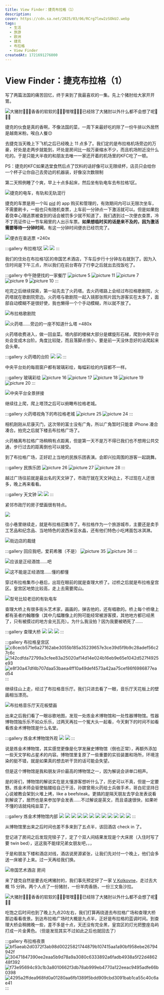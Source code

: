 ```yaml
---
title: View Finder：捷克布拉格（1）
description:
cover: https://cdn.sa.net/2025/03/06/RCrg7lew2zSOkUJ.webp
tags:
  - 生活
  - 旅游
  - 欧洲
  - 捷克
  - 布拉格
  - View Finder
createdAt: 1721691276000
---
```


# View Finder：捷克布拉格（1）

写了两篇法国的痛苦回忆，终于来到了我最喜欢的一集。先上个猪肘给大家开开胃。

![大猪肘🥰🥰🥰香香的软软的🥰🥰🥰嘿嘿🥰🥰🥰已经除了大猪肘以外什么都不会想了呢🥰🥰🥰](https://cdn.sa.net/2025/03/06/RCrg7lew2zSOkUJ.webp)

捷克的伙食是真的香啊，不像法国的菜，一周下来最好吃的除了一份牛排以外居然是越南米粉。唉白人餐😔

去捷克当天晚上下飞机之后已经晚上 11 点多了。我们定的是布拉格机场旁边的万豪，好处是走两步就能到，坏处是房间比一般万豪缩水不少，而且机场附近没什么吃的。于是只能大半夜的和朋友去唯一一家还开着的机场里的KFC吃了一顿。

PS：捷克的KFC如果选堂食然后点了饮料的话好像可以无限续杯，店员只会给你一个杯子让你自己去旁边的机器装，好像没次数限制

第二天照例睡了个爽，早上十点多起床，然后坐有轨电车去布拉格1区。

![捷克的电车，有轨和无轨混行](https://cdn.sa.net/2024/11/07/aQ5rvWMz3uVNpXf.webp)

捷克的车票是用一个叫 [pid](https://apps.apple.com/us/app/pid-l%C3%ADta%C4%8Dka/id983071129) 的 app 购买和管理的，有效期间内可以无限次坐车，不需要刷卡，一般也只有随机查票，上车前一分钟点一下激活就可以。但是如果抱着侥幸心理逃票被查到的话会被罚多少就不知道了，我们遇到过一次便衣查票，冷不丁亮证件让一节车厢里的人出示车票。**如果想临时买的话是来不及的，因为激活需要等待一分钟时间**，有这一分钟时间便衣已经罚完了。

![便衣在查逃票 =240x](https://cdn.sa.net/2024/11/11/8A3BzIPfJtLCQ51.webp)

:::gallery 布拉格1区
![](https://cdn.sa.net/2024/11/07/A6HFktZUdmRrfis.webp)
![](https://cdn.sa.net/2024/11/07/AuHdXf47Iej3Ww6.webp)
:::

我们的住处在布拉格1区的帝国艺术酒店，下车后步行十分钟左右就到了。因为入住时间是下午三点，所以我们在前台寄存了行李之后就出去找饭吃了。

:::gallery 中午随便找的一家餐厅
![picture 5](https://cdn.sa.net/2024/11/07/wpSlF6bguKYik75.webp)
![picture 11](https://cdn.sa.net/2024/11/07/FNHJnRstDaucryO.webp)
![picture 7](https://cdn.sa.net/2024/11/07/XwsM6hW9Q1Bgj5l.webp)
![picture 9](https://cdn.sa.net/2024/11/07/PBFA4mptvh1Kwiy.webp)
![picture 10](https://cdn.sa.net/2024/11/07/3ra5cjqeumUVHEP.webp)
:::

吃完之后继续探索，第一站先去了火药塔。去火药塔路上会经过布拉格歌剧院，火药塔就在歌剧院旁边。火药塔与歌剧院一起入镜那张照片因为游客实在太多了，面部自动模糊不是很好使，我也懒得一个个手动模糊，所以就不放了。

![布拉格歌剧院](https://cdn.sa.net/2024/11/07/MXOS5RtEKfd3Z7i.webp)

![火药塔……旁边的一座不知道什么塔 =480x](https://cdn.sa.net/2024/11/07/xoqVd9jpeEQwSTl.webp)

火药塔收费进入，做一回韭菜。塔内部的楼梯大部分是螺旋形石梯，爬到中央平台处会变成木台阶。角度比较陡，而且落脚点很小，要是前一天没休息好的话爬起来会头晕。

:::gallery 火药塔的台阶
![](https://cdn.sa.net/2024/11/07/1saDMIGyNFZiKXE.webp)
![](https://cdn.sa.net/2024/11/07/bdoSIRahqKlPFVQ.webp)
:::

中央平台处的每扇窗户都有玻璃彩绘，每幅彩绘的内容都不一样。

:::gallery 玻璃彩绘
![picture 16](https://cdn.sa.net/2024/11/07/P4rzO7myEVeiCfQ.webp)
![picture 17](https://cdn.sa.net/2024/11/07/DI9Mv8tJiszcg3W.webp)
![picture 18](https://cdn.sa.net/2024/11/07/rJMvq186StZdElc.webp)
![picture 19](https://cdn.sa.net/2024/11/07/9Jz3TOcCVSH458i.webp)
![picture 20](https://cdn.sa.net/2024/11/07/7upbKerMBOtGUT5.webp)
:::

![中央平台全景拼接](https://cdn.sa.net/2024/11/07/LWakAm6e7zXr9Cb.webp)

继续往上爬，爬上塔顶之后可以俯瞰布拉格老城。

:::gallery 火药塔视角下的布拉格老城
![picture 25](https://cdn.sa.net/2024/11/07/Xif1HpcnzSUAv5C.webp)
![picture 24](https://cdn.sa.net/2024/11/07/HUNs9hRFunpDiCQ.webp)
:::

相机刚刚从尼康灭门，这次带的富士没有广角，所以广角暂时只能拿 iPhone 凑合凑合。拍完之后就下楼去布拉格广场了。

火药桶离布拉格广场稍稍有点距离，但是第一天不是万不得已我们也不想用公共交通，步行过去的距离倒也可以接受。

到了布拉格广场，正好赶上当地的民族乐团表演。会即兴拉周围的游客一起跳舞。

:::gallery 民族乐团
![picture 26](https://cdn.sa.net/2024/11/07/XKN34rg5e6jaWZ2.webp)
![picture 27](https://cdn.sa.net/2024/11/07/AkbxS6LvFjNwm3I.webp)
![picture 28](https://cdn.sa.net/2024/11/07/yk6VEac2F73IreA.webp)
:::

越过广场往前就是最出名的天文钟了，市政厅就在天文钟边上，不过现在人还很多，晚上再来看看。

:::gallery 天文钟
![](https://cdn.sa.net/2024/11/07/cKdFtifEDQuXrok.webp)
![](https://cdn.sa.net/2024/11/08/Lco1wxGydtP27NX.webp)
:::

紧邻市政厅的房子壁画很有特点。

![](https://cdn.sa.net/2024/11/07/3qXZ1EG2VWMJl4e.webp)

往小巷里继续走，就是布拉格旧集市了。布拉格作为一个旅游城市，主要还是卖手工艺品和纪念品、当地特色的波西米亚水晶，还有他们特色小吃烤面包冰淇淋。

![街边店的裁缝](https://cdn.sa.net/2024/11/08/v9iOlbMUftdBC2P.jpg)

:::gallery 回应我吧，爱莉希雅（不是）
![picture 35](https://cdn.sa.net/2024/11/08/sC9ogXYZNBR1wpm.webp)
![picture 36](https://cdn.sa.net/2024/11/08/fjAF31VOrUTSZLe.webp)
:::

![应该是正经酒馆……吧](https://cdn.sa.net/2024/11/08/1MpN2Bz7qT94fAd.webp)

![这不能是正经酒馆……懂的都懂](https://cdn.sa.net/2024/11/08/ox9cMzEWqf1wIHV.webp)

穿过布拉格集市小巷后，出现在眼前的就是查理大桥了。过桥之后就是布拉格皇宫区。皇宫区地势比较高，走上去需要爬山。

![型号比较老旧的有轨电车](https://cdn.sa.net/2024/11/08/5qyioc7FJALTWbO.webp)

查理大桥上有很多街头艺术家，画画的，弹吉他的，还有唱歌的。桥上每个桥墩上都有圣者约翰雕像（其中几幅雕像上的狗可能经常被游客摸，其他地方都已经黑了，只有被摸过的地方金光瓦亮）。为什么我没拍？因为我要被晒死了……

:::gallery 查理大桥
![](https://cdn.sa.net/2024/11/08/WuLibICskp49BTS.webp)
![](https://cdn.sa.net/2024/11/08/iPyAvNTMftjrseF.webp)
![](https://cdn.sa.net/2024/11/08/sJMeZX9AgYzrxBu.webp)
:::

:::gallery 布拉格皇宫区
![c8cecb571e6a27162abe3055b185a35239657e3ce39d5f9b9c28adef56c27c6c](https://cdn.sa.net/2024/11/08/lHfmZdjbyvT1rcR.webp)
![142cdfda72799a3cfee83a25020af14d14e024b16eb9e65e1042d527f4925e93](https://cdn.sa.net/2024/11/08/KRrPDANmVIgEOd8.webp)
![e8f30a47df4b707daa53baea4ff10a49def4573a42aa75cef86f6986877ead54](https://cdn.sa.net/2024/11/08/yVwoJYXtz1eHMcC.webp)
:::

继续往山上走，经过了布拉格音乐厅。我们只进去看了一眼，音乐厅天花板上的壁画相当漂亮。

![布拉格音乐厅天花板壁画](https://cdn.sa.net/2024/11/08/7uQThWfFoMx5Rnp.webp)

出来之后我们看了一眼谷歌地图，发现一处炼金术博物馆和一处性器博物馆。性器博物馆独乐乐不如众乐乐，过两天再拉一个冤大头一起看，今天剩下的时间不如看看炼金术博物馆是什么名堂。

:::gallery 炼金术博物馆外观
![](https://cdn.sa.net/2024/11/08/PZyjKI1fxUr9dXc.webp)
![](https://cdn.sa.net/2024/11/08/d9AkRmEtTBOvbDF.webp)
:::

说是炼金术博物馆，其实感觉更像是化学发展史博物馆（倒也正常），再额外添加一些天文学和占星术的内容。博物馆里复原了一些重要的实验装置和场所，环境渲染的挺不错，就是如果真的想去听干货的话可能会失望。

但是这个博物馆是我和朋友评价最高的博物馆之一，因为解说会讲单口相声。

是的哥们，博物馆的解说实在是太懂游客想听什么了，历史可以不真，但是一定要野。炼金术师会驱使骷髅给自己干活，孙膑曾用火药给士兵做手术，哥白尼坚持日心说被教会架到火堆上烤，like a beefsteak。更搞的是隔天朋友去学会发表说看到解说了，居然也是来参加学会发表……不过解说是英文，而且语速很快，如果听不懂的话就纯纯韭菜了。

:::gallery 炼金术博物馆内部
![](https://cdn.sa.net/2024/11/08/B6tznhbCkDWgsAE.webp)
![](https://cdn.sa.net/2024/11/08/C5XZL4M3NeUkWuA.webp)
![](https://cdn.sa.net/2024/11/08/Pzk5Y7hjS3NJ1E6.webp)
![](https://cdn.sa.net/2024/11/08/rz4AOiBUWJTFxfl.webp)
![](https://cdn.sa.net/2024/11/08/IkoYSOwAtCFXa4U.webp)
![](https://cdn.sa.net/2024/11/08/SXDv1nJmGtgabA9.webp)
![](https://cdn.sa.net/2024/11/08/neQrdAT7BJ9DpkW.webp)
![](https://cdn.sa.net/2024/11/08/iD3R7zIeJHQlZsg.webp)
![](https://cdn.sa.net/2024/11/08/wa4Z6F9Hxr2DjA8.webp)
![](https://cdn.sa.net/2024/11/08/mdxwS5rlOe38Ifg.webp)
![](https://cdn.sa.net/2024/11/08/SdboCmLe9zpxqEY.webp)
![](https://cdn.sa.net/2024/11/08/nk5VDCP2bNzmGoW.webp)
:::

从博物馆里出来之后时间也差不多来到了五点半，该回酒店 check in 了。

登记进了房间之后发现完犊子了，定了个双人间结果发现是个大床房（入住时写了要 twin bed），这这我不能绿兄弟女朋友吧，，，

于是和朋友下楼和酒店对线，酒店说房源紧张，让我们先对付一个晚上，他们会多送一床被子上来。过一天再给我们换。

![帝国艺术酒店 房间](https://cdn.sa.net/2024/11/08/WO7bdfgZBv9qGmw.webp)

来了捷克自然是要去吃烤猪肘的，我们事先预定好了一家 [V Kolkovne](https://vkolkovne.kolkovna.cz/en/)，走过去大概 15 分钟。两个人点了一份猪肘，一份羊肉香肠，一份三文鱼沙拉。

![大猪肘🥰🥰🥰香香的软软的🥰🥰🥰嘿嘿🥰🥰🥰已经除了大猪肘以外什么都不会想了呢🥰🥰🥰](https://cdn.sa.net/2025/03/06/RCrg7lew2zSOkUJ.webp)

吃饱之后时间也到了晚上九点20左右，我们打算再绕道去布拉格广场和查理大桥那边看看夜景。到达布拉格广场时大概是九点半，正好是布拉格的蓝调时间。到查理大桥会稍微晚一些，差不多是十点，天还没有完全黑，皇宫区的灯光把整座岛屿打成一片金黄色。（但是发现其实不过如此之后也就回去了）

:::gallery 布拉格夜景
![bf5aeab2d0372f3ab98d00225821744879b107415aa1a90bf958ebe26794942f](https://cdn.sa.net/2024/11/08/kVTQPnL3lDGt9O4.webp)
![30471847390ee2eaa5b9d78a9a3080c6333892a6fadb4938a5f22d486248f392](https://cdn.sa.net/2024/11/08/AiRb2cGNPIkgasn.webp)
![f73e95694c93c1b3a8010662f3db78ab999eb4770a122eeac9495adfe66b0398](https://cdn.sa.net/2024/11/08/kuNDXEK2wm3lUHO.webp)
![4295a2ffdea968fd0a01280aa6fb1389f5bdd909cbd3091bab1ca55c40c6ae41](https://cdn.sa.net/2024/11/08/cupiW6EtKVLmCUk.webp)
:::
